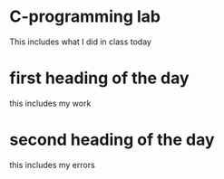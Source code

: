 # C-programming lab
This includes what I did in class today 
# first heading of the day
this includes my work 
# second heading of the day 
this includes my errors 

